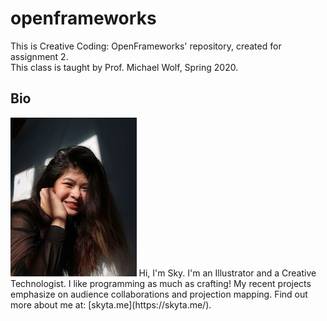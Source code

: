 # openframeworks
This is Creative Coding: OpenFrameworks' repository, created for assignment 2.  
This class is taught by Prof. Michael Wolf, Spring 2020. 
## Bio
<img src="images/profile_photo.jpg" width="40%">
<!--- testing comment --->
Hi, I'm Sky.   
I'm an Illustrator and a Creative Technologist.   
I like programming as much as crafting! My recent projects emphasize on audience collaborations and projection mapping.  
Find out more about me at: [skyta.me](https://skyta.me/).
<!--- Website to be updated more on in the near future for latest works. --->
